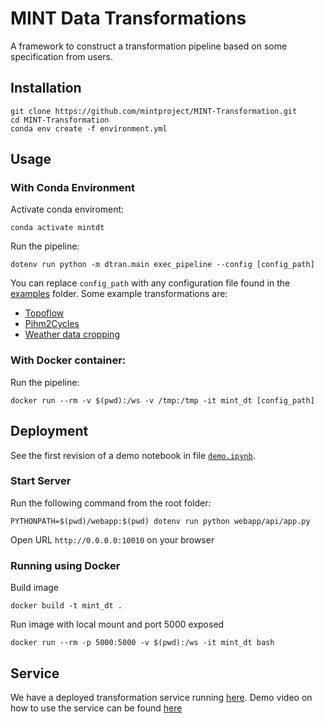 # MINT Data Transformations

A framework to construct a transformation pipeline based on some specification from users.

## Installation

```
git clone https://github.com/mintproject/MINT-Transformation.git
cd MINT-Transformation
conda env create -f environment.yml
```

## Usage
### With Conda Environment
Activate conda enviroment:
```
conda activate mintdt
```

Run the pipeline:

```
dotenv run python -m dtran.main exec_pipeline --config [config_path]
```

You can replace `config_path` with any configuration file found in the [examples](https://github.com/mintproject/MINT-Transformation/tree/master/examples) folder. Some example transformations are:
- [Topoflow](https://github.com/mintproject/MINT-Transformation/blob/master/examples/topoflow4/topoflow_climate.yml)
- [Pihm2Cycles](https://github.com/mintproject/MINT-Transformation/blob/master/examples/pihm2cycles/config.yml)
- [Weather data cropping](https://github.com/mintproject/MINT-Transformation/blob/master/examples/cropping_weather_dataset.yml)
### With Docker container:
Run the pipeline:

```
docker run --rm -v $(pwd):/ws -v /tmp:/tmp -it mint_dt [config_path]
```

## Deployment

See the first revision of a demo notebook in file [`demo.ipynb`](https://github.com/mintproject/MINT-Transformation/blob/master/examples/demo.ipynb).


### Start Server

Run the following command from the root folder:

```
PYTHONPATH=$(pwd)/webapp:$(pwd) dotenv run python webapp/api/app.py
```

Open URL `http://0.0.0.0:10010` on your browser

### Running using Docker

Build image

```
docker build -t mint_dt .
```

Run image with local mount and port 5000 exposed

```
docker run --rm -p 5000:5000 -v $(pwd):/ws -it mint_dt bash
```
## Service

We have a deployed transformation service running [here](https://data-trans.mint.isi.edu/). Demo video on how to use the service can be found [here](https://drive.google.com/file/d/1YCPCV2dVbkju_haY8Gj9YxTUpADyMKhT/view)
